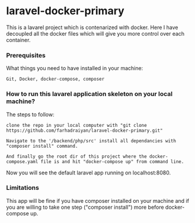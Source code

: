 
# laravel-docker-primary

This is a lavarel project which is contenarized with docker. Here I have decoupled all the docker files which will give you more control over each container.

### Prerequisites

What things you need to have installed in your machine:

```
Git, Docker, docker-compose, composer
```

### How to run this lavarel application skeleton on your local machine?


The steps to follow:

```
clone the repo in your local computer with "git clone https://github.com/farhadraiyan/laravel-docker-primary.git" 
```
```
Navigate to the '/backend/php/src' install all dependancies with "composer install" command.
```
```
And finally go the root dir of this project where the docker-compose.yaml file is and hit "docker-compose up" from command line. 
```
Now you will see the default laravel app running on localhost:8080.

### Limitations

This app will be fine if you have composer installed on your machine and if you are willing to take one step ("composer install") more before docker-compose up.

